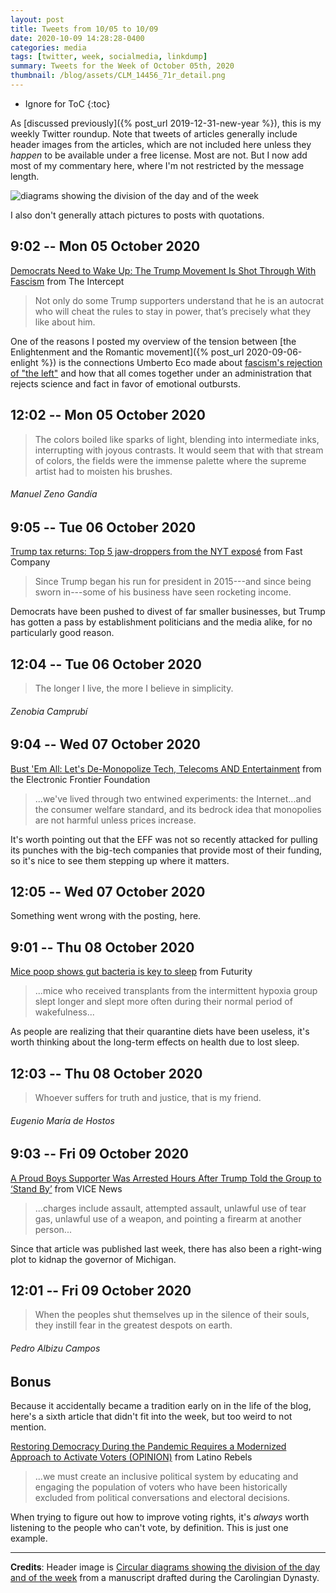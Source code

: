 ```yaml
---
layout: post
title: Tweets from 10/05 to 10/09
date: 2020-10-09 14:28:28-0400
categories: media
tags: [twitter, week, socialmedia, linkdump]
summary: Tweets for the Week of October 05th, 2020
thumbnail: /blog/assets/CLM_14456_71r_detail.png
---
```


* Ignore for ToC
{:toc}

As [discussed previously]({% post_url 2019-12-31-new-year %}), this is my weekly Twitter roundup.  Note that tweets of articles generally include header images from the articles, which are not included here unless they *happen* to be available under a free license.  Most are not.  But I now add most of my commentary here, where I'm not restricted by the message length.

![diagrams showing the division of the day and of the week](/blog/assets/CLM_14456_71r_detail.png "diagrams showing the division of the day and of the week")

I also don't generally attach pictures to posts with quotations.

## 9:02 -- Mon 05 October 2020

[<i class="fab fa-twitter-square"></i>](https://jcolag.github.io/twitter/1313102136650076162) [Democrats Need to Wake Up: The Trump Movement Is Shot Through With Fascism](https://theintercept.com/2020/09/27/trump-supporters-fascism-election/) from The Intercept

 > Not only do some Trump supporters understand that he is an autocrat who will cheat the rules to stay in power, that’s precisely what they like about him.

One of the reasons I posted my overview of the tension between [the Enlightenment and the Romantic movement]({% post_url 2020-09-06-enlight %}) is the connections Umberto Eco made about [fascism's rejection of "the left"](https://www.nybooks.com/articles/1995/06/22/ur-fascism/) and how that all comes together under an administration that rejects science and fact in favor of emotional outbursts.

## 12:02 -- Mon 05 October 2020

[<i class="fab fa-twitter"></i>](https://jcolag.github.io/twitter/1313147435385081858)

 > The colors boiled like sparks of light, blending into intermediate inks, interrupting with joyous contrasts. It would seem that with that stream of colors, the fields were the immense palette where the supreme artist had to moisten his brushes.

###### Manuel Zeno Gandía

## 9:05 -- Tue 06 October 2020

[<i class="fab fa-twitter-square"></i>](https://jcolag.github.io/twitter/1313465279691644929) [Trump tax returns: Top 5 jaw-droppers from the NYT exposé](https://www.fastcompany.com/90556946/trump-tax-returns-top-5-jaw-droppers-from-the-nyt-expose) from Fast Company

 > Since Trump began his run for president in 2015---and since being sworn in---some of his business have seen rocketing income.

Democrats have been pushed to divest of far smaller businesses, but Trump has gotten a pass by establishment politicians and the media alike, for no particularly good reason.

## 12:04 -- Tue 06 October 2020

[<i class="fab fa-twitter"></i>](https://jcolag.github.io/twitter/1313510326562885633)

 > The longer I live, the more I believe in simplicity.

###### Zenobia Camprubí

## 9:04 -- Wed 07 October 2020

[<i class="fab fa-twitter-square"></i>](https://jcolag.github.io/twitter/1313827415890690048) [Bust 'Em All: Let's De-Monopolize Tech, Telecoms AND Entertainment](https://www.eff.org/deeplinks/2020/09/bust-em-all-lets-de-monopolize-tech-telecoms-and-entertainment) from the Electronic Frontier Foundation

 > ...we've lived through two entwined experiments: the Internet...and the consumer welfare standard, and its bedrock idea that monopolies are not harmful unless prices increase.

It's worth pointing out that the EFF was not so recently attacked for pulling its punches with the big-tech companies that provide most of their funding, so it's nice to see them stepping up where it matters.

## 12:05 -- Wed 07 October 2020

Something went wrong with the posting, here.

## 9:01 -- Thu 08 October 2020

[<i class="fab fa-twitter-square"></i>](https://jcolag.github.io/twitter/1314189048890580992) [Mice poop shows gut bacteria is key to sleep](https://www.futurity.org/gut-microbiome-sleep-apnea-2446182-2/) from Futurity

 > ...mice who received transplants from the intermittent hypoxia group slept longer and slept more often during their normal period of wakefulness...

As people are realizing that their quarantine diets have been useless, it's worth thinking about the long-term effects on health due to lost sleep.

## 12:03 -- Thu 08 October 2020

[<i class="fab fa-twitter"></i>](https://jcolag.github.io/twitter/1314234850572992512)

 > Whoever suffers for truth and justice, that is my friend.

###### Eugenio María de Hostos

## 9:03 -- Fri 09 October 2020

[<i class="fab fa-twitter-square"></i>](https://jcolag.github.io/twitter/1314551939926024197) [A Proud Boys Supporter Was Arrested Hours After Trump Told the Group to ‘Stand By’](https://www.vice.com/en/article/935x9e/portland-cops-arrested-a-proud-boy-supporter-hours-after-trump-told-the-group-to-stand-by) from VICE News

 > ...charges include assault, attempted assault, unlawful use of tear gas, unlawful use of a weapon, and pointing a firearm at another person...

Since that article was published last week, there has also been a right-wing plot to kidnap the governor of Michigan.

## 12:01 -- Fri 09 October 2020

[<i class="fab fa-twitter"></i>](https://jcolag.github.io/twitter/1314596735025463296)

 > When the peoples shut themselves up in the silence of their souls, they instill fear in the greatest despots on earth.

###### Pedro Albizu Campos

## Bonus

Because it accidentally became a tradition early on in the life of the blog, here's a sixth article that didn't fit into the week, but too weird to not mention.

<i class="fas fa-square"></i> [Restoring Democracy During the Pandemic Requires a Modernized Approach to Activate Voters (OPINION)](https://www.latinorebels.com/2020/10/01/restoringdemocracypandemic/) from Latino Rebels

 > ...we must create an inclusive political system by educating and engaging the population of voters who have been historically excluded from political conversations and electoral decisions.

When trying to figure out how to improve voting rights, it's *always* worth listening to the people who can't vote, by definition.  This is just one example.

* * *

**Credits**:  Header image is [Circular diagrams showing the division of the day and of the week](https://en.wikipedia.org/wiki/Week#/media/File:CLM_14456_71r_detail.jpg) from a manuscript drafted during the Carolingian Dynasty.

